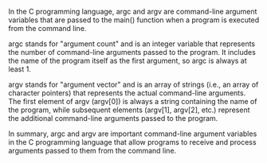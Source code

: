 In the C programming language, argc and argv are command-line argument variables that are passed to the main() function when a program is executed from the command line.

argc stands for "argument count" and is an integer variable that represents the number of command-line arguments passed to the program. It includes the name of the program itself as the first argument, so argc is always at least 1.

argv stands for "argument vector" and is an array of strings (i.e., an array of character pointers) that represents the actual command-line arguments. The first element of argv (argv[0]) is always a string containing the name of the program, while subsequent elements (argv[1], argv[2], etc.) represent the additional command-line arguments passed to the program.

In summary, argc and argv are important command-line argument variables in the C programming language that allow programs to receive and process arguments passed to them from the command line.